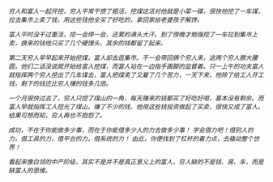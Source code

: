 <left><h6 style="magrin:0px;text-align:left;font-size:12px;">
<p>穷人和富人一起开挖，穷人平常干惯了粗活，挖煤这活对他就是小菜一碟，很快他挖了一车煤，拉去集市上卖了钱，用这些钱他全买了好吃的，拿回家给老婆孩子解馋。</p>
<p>富人平时没干过重活，挖一会停一会，还累的满头大汗。到了傍晚才勉强挖了一车拉到集市上卖，换来的钱他只买了几个硬馒头，其余的钱都留了起来。</p>
<p>第二天穷人早早起来开始挖煤，富人却去逛集市。不一会带回俩个穷人来，这两个穷人膀大腰圆，他们二话没说就开始给富人挖煤，而富人站在一边指手画脚的监督着。只一上午的功夫富人就指挥两个穷人挖出了几车煤去，富人把煤卖了又雇了几个苦力，一天下来，他除了给工人开工钱，剩下的钱还比穷人赚的钱多几倍。
<p>一个月很快过去了，穷人只挖了煤山的一角，每天赚来的钱都买了好吃好喝，基本没有剩余。而富人早就指挥工人挖光了煤山，赚了不少的钱，他用这些钱投资做起了买卖，很快又成了富人。
结果可想而知，穷人再也不抱怨了。</p>
<p>成功，不在于你能做多少事，而在于你能借多少人的力去做多少事！
学会借力吧！借别人的力，借工具的力，借平台的力，借系统的力！
由此，你便找到了杠杆的着力点，去撬动整个世界！ </p>
<p>看起来像白领的中产阶级，其实不是并不是真正意义上的富人，穷人缺的不是钱、房、车，而是缺富人的思维。 </p>
<p> </p>
</left>
